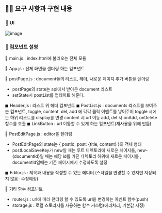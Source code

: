 ## 👩‍💻 요구 사항과 구현 내용

### 📘 UI
![image](https://user-images.githubusercontent.com/67576476/202186472-d685a8de-2344-41eb-b607-95e664007c72.png)

### 📘 컴포넌트 설명

📌 main.js : index.html에 불러오는 전체 모듈

📌 App.js : 전체 화면을 렌더링 하는 컴포넌트

📌 postPage.js : document들의 리스트, 헤더, 새로운 페이지 추가 버튼을 렌더링
- postPage의 state는 api에서 받아온 document 리스트
- setState시 postList를 업데이트 해준다.

 ◼ Header.js : 리스트 위 헤더 컴포넌트
 ◼ PostList.js : documents 리스트를 보여주는 컴포넌트, toggle, content, del, add 에 각각 클릭 이벤트를 넣어주어
     toggle 시에는 하위 리스트를 display를 변경
     content 시 url 이동
     add, del 시 onAdd, onDelete 함수를 호출
◼ LinkButton : url 이동할 수 있게 하는 컴포넌트(재사용을 위해 만듬)


📌 PostEditPage.js : editor을 렌더링
- PostEditPage의 state는 { postId, post: {title, content} }의 객체 형태
- postLocalSaveKey가 new일 때는 루트 디렉토리에 새로운 페이지를,
                                   new-{documentId}일 때는 해당 id를 가진 디렉토리 하위에 새로운 페이지를 ,
                                   documentId일때는 기존 페이지에서 수정하도록 설정

◼ Editor.js : 제목과 내용을 작성할 수 있는 에디터
(스타일을 변경할 수 있지만 저장되지 않음- 수정예정)


📌 기타 함수 컴포넌트
- router.js : url에 따라 랜더링 할 수 있도록 url을 변경하는 이벤트 함수(push) 
- storage.js : 로컬 스토리지를 사용하는 함수 커스텀(에러처리, 기본값 지정)
